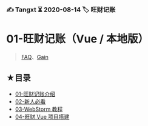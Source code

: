 ### ✍️ Tangxt ⏳ 2020-08-14 🏷️ 旺财记账

# 01-旺财记账（Vue / 本地版）

> [FAQ](./faq.md)、[Gain](./gain.md)

## ★目录

- [01-旺财记账介绍](./01.md)
- [02-新人必看](./02.md)
- [03-WebStorm 教程](./03.md)
- [04-旺财 Vue 项目搭建](./04.md)